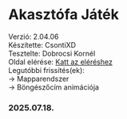 # Akasztófa Játék
Verzió: 2.04.06  
Készítette: CsontiXD  
Tesztelte: Dobrocsi Kornél  
Oldal elérése: [Katt az eléréshez](https://csonti490.github.io/akasztofa/)  
Legutóbbi frissítés(ek):  
-> Mapparendszer  
-> Böngészőcím animációja
### 2025.07.18.
